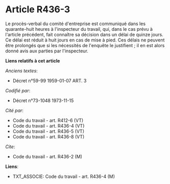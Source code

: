 # Article R436-3

Le procès-verbal du comité d'entreprise est communiqué dans les quarante-huit heures à l'inspecteur du travail, qui, dans le
cas prévu à l'article précédent, fait connaître sa décision dans un délai de quinze jours. Ce délai est réduit à huit jours
en cas de mise à pied. Ces délais ne peuvent être prolongés que si les nécessités de l'enquête le justifient ; il en est
alors donné avis aux parties par l'inspecteur.

**Liens relatifs à cet article**

_Anciens textes_:

  - Décret n°59-99 1959-01-07 ART. 3

_Codifié par_:

  - Décret n°73-1048 1973-11-15

_Cité par_:

  - Code du travail - art. R412-6 (VT)
  - Code du travail - art. R436-4 (VT)
  - Code du travail - art. R436-5 (VT)
  - Code du travail - art. R436-8 (VT)

_Cite_:

  - Code du travail - art. R436-2 (M)

**Liens**:

  - TXT_ASSOCIE: Code du travail - art. R436-4 (M)
